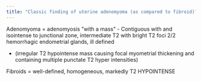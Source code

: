 ```yaml
---
title: "Classic finding of uterine adenomyoma (as compared to fibroid)?"
---
```

Adenomyoma = adenomyosis &quot;with a mass&quot; - Contiguous with and isointense to junctional zone, intermediate T2 with bright T2 foci 2/2 hemorrhagic endometrial glands, ill defined 
- (irregular T2 hypointense mass causing focal myometrial thickening and containing multiple punctate T2 hyper intensities)

Fibroids = well-defined, homogeneous, markedly T2 HYPOINTENSE

